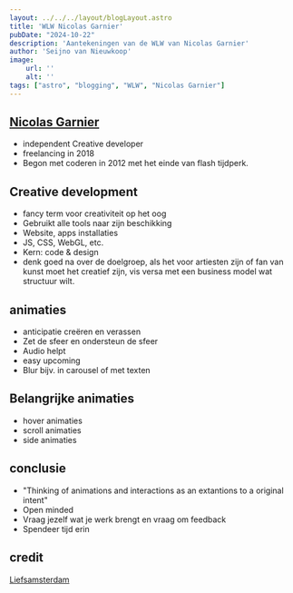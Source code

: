 ```yaml
---
layout: ../../../layout/blogLayout.astro
title: 'WLW Nicolas Garnier'
pubDate: "2024-10-22"
description: 'Aantekeningen van de WLW van Nicolas Garnier'
author: 'Seijno van Nieuwkoop'
image:
    url: ''
    alt: ''
tags: ["astro", "blogging", "WLW", "Nicolas Garnier"]
---
```

## [Nicolas Garnier](https://nico.computer/)
* independent Creative developer
* freelancing in 2018
* Begon met coderen in 2012 met het einde van flash tijdperk.

## Creative development
* fancy term voor creativiteit op het oog
* Gebruikt alle tools naar zijn beschikking
* Website, apps installaties
* JS, CSS, WebGL, etc.
* Kern: code & design
* denk goed na over de doelgroep, als het voor artiesten zijn of fan van kunst moet het creatief zijn, vis versa met een business model wat structuur wilt.

## animaties

* anticipatie creëren en verassen
* Zet de sfeer en ondersteun de sfeer
* Audio helpt
* easy upcoming
* Blur bijv. in carousel of met texten

## Belangrijke animaties
* hover animaties
* scroll animaties
* side animaties
## conclusie
* "Thinking of animations and interactions as an extantions to a original intent"
* Open minded
* Vraag jezelf wat je werk brengt en vraag om feedback
* Spendeer tijd erin

## credit

[Liefsamsterdam](https://liefamsterdam.nl/?source=g&device=c&campaignid=19018830878&adgroupid=146600582609&gad_source=1&gclid=Cj0KCQjwpP63BhDYARIsAOQkATb8qbFOHLq5C41cAi30dazI6MIzuquYwOjfZH_YUtCAgIJf39rd-gcaAqoJEALw_wcB)